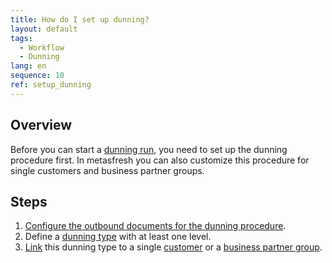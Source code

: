 ```yaml
---
title: How do I set up dunning?
layout: default
tags:
  - Workflow
  - Dunning
lang: en
sequence: 10
ref: setup_dunning
---
```


## Overview
Before you can start a [dunning run](Dunning_Run), you need to set up the dunning procedure first. In metasfresh you can also customize this procedure for single customers and business partner groups.

## Steps
1. [Configure the outbound documents for the dunning procedure](Outbound_Documents_Config_Dunning).
1. Define a [dunning type](Define_Dunning_Type) with at least one level.
1. [Link](link_dunning_type_to_partner) this dunning type to a single [customer](New_business_partner_customer) or a [business partner group](New_Business_Partner_Group).
